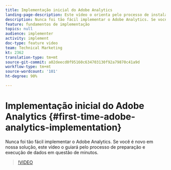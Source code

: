 ```yaml
---
title: Implementação inicial do Adobe Analytics
landing-page-description: Este vídeo o orienta pelo processo de instalação e execução dos dados do Adobe Analytics em questão de minutos.
description: Nunca foi tão fácil implementar o Adobe Analytics. Se você é novo em nossa solução, este vídeo o guiará pelo processo de preparação e execução de dados em questão de minutos.
feature: fundamentos de implementação
topics: null
audience: implementer
activity: implement
doc-type: feature video
team: Technical Marketing
kt: 2362
translation-type: tm+mt
source-git-commit: a02deecd0f95160c634703130f92a79870c41a9d
workflow-type: tm+mt
source-wordcount: '101'
ht-degree: 90%

---
```



# Implementação inicial do Adobe Analytics {#first-time-adobe-analytics-implementation}

Nunca foi tão fácil implementar o Adobe Analytics. Se você é novo em nossa solução, este vídeo o guiará pelo processo de preparação e execução de dados em questão de minutos.

>[!VIDEO](https://video.tv.adobe.com/v/25456/?quality=12)
